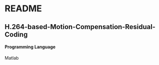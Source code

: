 # README
H.264-based-Motion-Compensation-Residual-Coding
-------------
#### Programming Language  
Matlab
